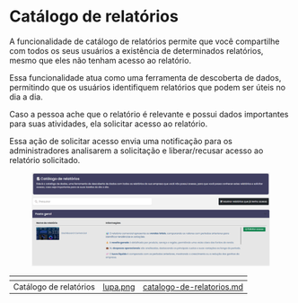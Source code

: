 # Catálogo de relatórios

A funcionalidade de catálogo de relatórios permite que você compartilhe com todos os seus usuários a existência de determinados relatórios, mesmo que eles não tenham acesso ao relatório.

Essa funcionalidade atua como uma ferramenta de descoberta de dados, permitindo que os usuários identifiquem relatórios que podem ser úteis no dia a dia.

Caso a pessoa ache que o relatório é relevante e possui dados importantes para suas atividades, ela solicitar acesso ao relatório.

Essa ação de solicitar acesso envia uma notificação para os administradores analisarem a solicitação e liberar/recusar acesso ao relatório solicitado.

<figure><img src="../.gitbook/assets/Captura de tela 2024-10-25 000409.png" alt=""><figcaption></figcaption></figure>

<table data-view="cards"><thead><tr><th></th><th data-hidden data-card-cover data-type="files"></th><th data-hidden data-card-target data-type="content-ref"></th></tr></thead><tbody><tr><td>Catálogo de relatórios</td><td><a href="../.gitbook/assets/lupa.png">lupa.png</a></td><td><a href="../portal-de-relatorios/catalogo-de-relatorios.md">catalogo-de-relatorios.md</a></td></tr></tbody></table>

